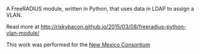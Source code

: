 A FreeRADIUS module, written in Python, that uses data in LDAP to
assign a VLAN.

Read more at http://riskybacon.github.io/2015/03/08/freeradius-python-vlan-module/

This work was performed for the <a href = "http://newmexicoconsortium.org">New Mexico Consortium</a>
